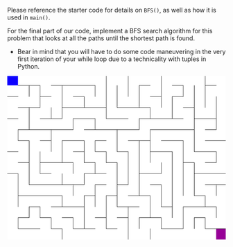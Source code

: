<!--title={BFS}-->

<!--concepts={if_stmts.mdx,for_loops.mdx,while_loops.mdx,lists.mdx,indexing_lists.mdx}-->

<!--badges={Algorithms:200,Python:100}-->

Please reference the starter code for details on `BFS()`, as well as how it is used in `main()`. 

For the final part of our code, implement a BFS search algorithm for this problem that looks at all the paths until the shortest path is found.

- Bear in mind that you will have to do some code maneuvering in the very first iteration of your while loop due to a technicality with tuples in Python.


![gif](https://raw.githubusercontent.com/MakeSchool-Tutorials/Trees-Mazes-Python/eccc9ce59ec5e8fdf259c42bb025ffbe085f6491/P1-Solving-the-Maze/bfs_solve_maze.gif)

